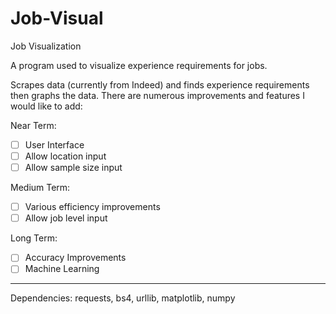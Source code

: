 # Job-Visual
Job Visualization

A program used to visualize experience requirements for jobs.

Scrapes data (currently from Indeed) and finds experience requirements then graphs the data.
There are numerous improvements and features I would like to add:

Near Term:

- [ ] User Interface
- [ ] Allow location input
- [ ] Allow sample size input

Medium Term:

- [ ] Various efficiency improvements
- [ ] Allow job level input

Long Term:

- [ ] Accuracy Improvements
- [ ] Machine Learning

__________________________
Dependencies:
requests, bs4, urllib, matplotlib, numpy

